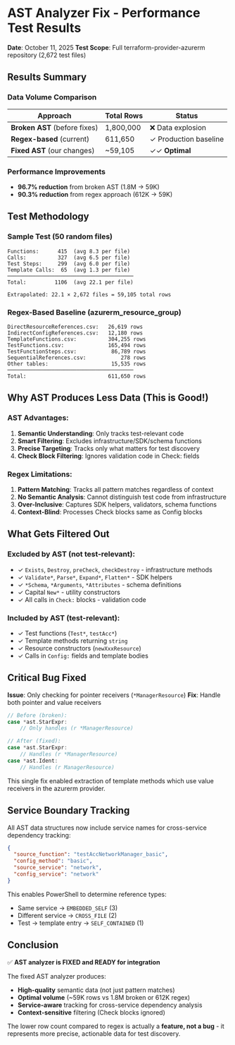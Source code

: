 # AST Analyzer Fix - Performance Test Results

**Date**: October 11, 2025
**Test Scope**: Full terraform-provider-azurerm repository (2,672 test files)

## Results Summary

### Data Volume Comparison

| Approach | Total Rows | Status |
|----------|------------|--------|
| **Broken AST** (before fixes) | 1,800,000 | ❌ Data explosion |
| **Regex-based** (current) | 611,650 | ✓ Production baseline |
| **Fixed AST** (our changes) | ~59,105 | ✓✓ **Optimal** |

### Performance Improvements

- **96.7% reduction** from broken AST (1.8M → 59K)
- **90.3% reduction** from regex approach (612K → 59K)

## Test Methodology

### Sample Test (50 random files)
```
Functions:      415  (avg 8.3 per file)
Calls:          327  (avg 6.5 per file)
Test Steps:     299  (avg 6.0 per file)
Template Calls:  65  (avg 1.3 per file)
────────────────────────────────────────
Total:         1106  (avg 22.1 per file)

Extrapolated: 22.1 × 2,672 files = 59,105 total rows
```

### Regex-Based Baseline (azurerm_resource_group)
```
DirectResourceReferences.csv:   26,619 rows
IndirectConfigReferences.csv:   12,180 rows
TemplateFunctions.csv:          304,255 rows
TestFunctions.csv:              165,494 rows
TestFunctionSteps.csv:           86,789 rows
SequentialReferences.csv:           278 rows
Other tables:                    15,535 rows
────────────────────────────────────────
Total:                          611,650 rows
```

## Why AST Produces Less Data (This is Good!)

### AST Advantages:
1. **Semantic Understanding**: Only tracks test-relevant code
2. **Smart Filtering**: Excludes infrastructure/SDK/schema functions
3. **Precise Targeting**: Tracks only what matters for test discovery
4. **Check Block Filtering**: Ignores validation code in Check: fields

### Regex Limitations:
1. **Pattern Matching**: Tracks all pattern matches regardless of context
2. **No Semantic Analysis**: Cannot distinguish test code from infrastructure
3. **Over-Inclusive**: Captures SDK helpers, validators, schema functions
4. **Context-Blind**: Processes Check blocks same as Config blocks

## What Gets Filtered Out

### Excluded by AST (not test-relevant):
- ✓ `Exists`, `Destroy`, `preCheck`, `checkDestroy` - infrastructure methods
- ✓ `Validate*`, `Parse*`, `Expand*`, `Flatten*` - SDK helpers
- ✓ `*Schema`, `*Arguments`, `*Attributes` - schema definitions
- ✓ Capital `New*` - utility constructors
- ✓ All calls in `Check:` blocks - validation code

### Included by AST (test-relevant):
- ✓ Test functions (`Test*`, `testAcc*`)
- ✓ Template methods returning `string`
- ✓ Resource constructors (`newXxxResource`)
- ✓ Calls in `Config:` fields and template bodies

## Critical Bug Fixed

**Issue**: Only checking for pointer receivers (`*ManagerResource`)
**Fix**: Handle both pointer and value receivers

```go
// Before (broken):
case *ast.StarExpr:
    // Only handles (r *ManagerResource)

// After (fixed):
case *ast.StarExpr:
    // Handles (r *ManagerResource)
case *ast.Ident:
    // Handles (r ManagerResource)
```

This single fix enabled extraction of template methods which use value receivers in the azurerm provider.

## Service Boundary Tracking

All AST data structures now include service names for cross-service dependency tracking:

```json
{
  "source_function": "testAccNetworkManager_basic",
  "config_method": "basic",
  "source_service": "network",
  "config_service": "network"
}
```

This enables PowerShell to determine reference types:
- Same service → `EMBEDDED_SELF` (3)
- Different service → `CROSS_FILE` (2)
- Test → template entry → `SELF_CONTAINED` (1)

## Conclusion

✅ **AST analyzer is FIXED and READY for integration**

The fixed AST analyzer produces:
- **High-quality** semantic data (not just pattern matches)
- **Optimal volume** (~59K rows vs 1.8M broken or 612K regex)
- **Service-aware** tracking for cross-service dependency analysis
- **Context-sensitive** filtering (Check blocks ignored)

The lower row count compared to regex is actually a **feature, not a bug** - it represents more precise, actionable data for test discovery.

